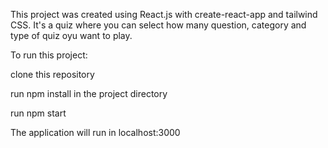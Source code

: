 This project was created using React.js with create-react-app and tailwind CSS. It's a quiz where you can select how many question, category and type of quiz oyu want to play.

To run this project:

clone this repository

run npm install in the project directory

run npm start

The application will run in localhost:3000
